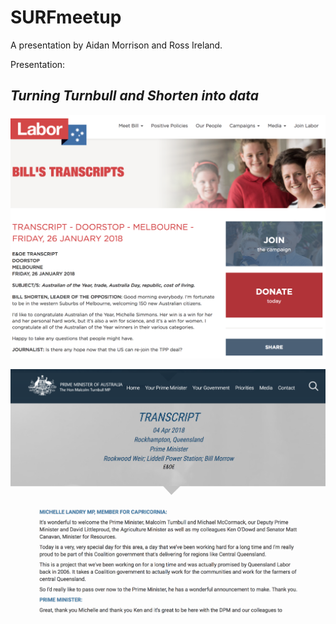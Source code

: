# SURFmeetup

A presentation by Aidan Morrison and Ross Ireland. 

Presentation: 

## *Turning Turnbull and Shorten into data*

![](images/shorten_media.png)

![](images/turnbull_media.png)